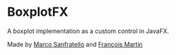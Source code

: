 # BoxplotFX
A boxplot implementation as a custom control in JavaFX.

Made by [Marco Sanfratello](https://github.com/genron) and [François Martin](https://github.com/martinfrancois)
